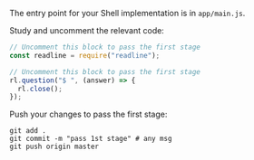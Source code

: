 The entry point for your Shell implementation is in `app/main.js`.

Study and uncomment the relevant code: 

```javascript
// Uncomment this block to pass the first stage
const readline = require("readline");
```

```javascript
// Uncomment this block to pass the first stage
rl.question("$ ", (answer) => {
  rl.close();
});
```

Push your changes to pass the first stage:

```
git add .
git commit -m "pass 1st stage" # any msg
git push origin master
```
